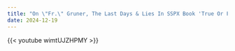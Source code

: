 ```yaml
---
title: "On \"Fr.\" Gruner, The Last Days & Lies In SSPX Book 'True Or False Pope?'"
date: 2024-12-19
---
```


{{< youtube wimtUJZHPMY >}}
